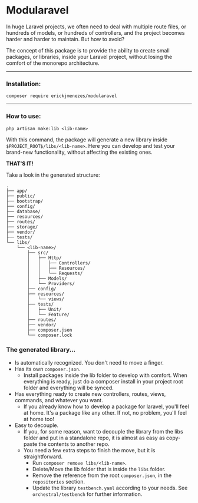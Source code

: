 # Modularavel

In huge Laravel projects, we often need to deal with multiple route files, or hundreds of models, or hundreds of controllers, and the project becomes harder and harder to maintain. But how to avoid?

The concept of this package is to provide the ability to create small packages, or libraries, inside your Laravel project, without losing the comfort of the monorepo architecture.

<hr>

### Installation:
```shell
composer require erickjmenezes/modularavel
```

<hr>

### How to use:
```shell
php artisan make:lib <lib-name>
```
With this command, the package will generate a new library inside `$PROJECT_ROOT$/libs/<lib-name>`. Here you can develop and test your brand-new functionality, without affecting the existing ones.

**THAT'S IT!**

Take a look in the generated structure:
```
.
├── app/
├── public/
├── bootstrap/
├── config/
├── database/
├── resources/
├── routes/
├── storage/
├── vendor/
├── tests/
└── libs/
    └── <lib-name>/
        ├── src/
        │   ├── Http/
        │   │   ├── Controllers/
        │   │   ├── Resources/
        │   │   └── Requests/
        │   ├── Models/
        │   └── Providers/
        ├── config/
        ├── resources/
        │   └── views/
        ├── tests/
        │   ├── Unit/
        │   └── Feature/
        ├── routes/
        ├── vendor/
        ├── composer.json
        └── composer.lock
```

### The generated library...
- Is automatically recognized. You don't need to move a finger. 
- Has its own `composer.json`.
  - Install packages inside the lib folder to develop with comfort. When everything is ready, just do a composer install in your project root folder and everything will be synced.
- Has everything ready to create new controllers, routes, views, commands, and whatever you want.
  - If you already know how to develop a package for laravel, you'll feel at home. It's a package like any other. If not, no problem, you'll feel at home too!
- Easy to decouple.
  - If you, for some reason, want to decouple the library from the libs folder and put in a standalone repo, it is almost as easy as copy-paste the contents to another repo.
  - You need a few extra steps to finish the move, but it is straightforward.
    - Run `composer remove libs/<lib-name>`.
    - Delete/Move the lib folder that is inside the `libs` folder.
    - Remove the reference from the root `composer.json`, in the `repositories` section.
    - Update the library `testbench.yaml` according to your needs. See `orchestral/testbench` for further information.
    
